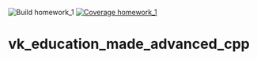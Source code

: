 ![Build homework_1](https://github.com/MisterMaks/vk_education_made_advanced_cpp/actions/workflows/cmake.yml/badge.svg)
[![Coverage homework_1](https://img.shields.io/badge/-Coverage%20homework__1-red)](https://mistermaks.github.io/vk_education_made_advanced_cpp/)
# vk_education_made_advanced_cpp
